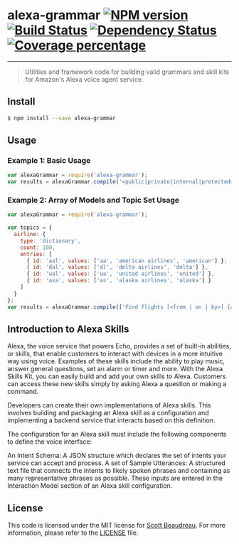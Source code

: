 # alexa-grammar [![NPM version][npm-image]][npm-url] [![Build Status][travis-image]][travis-url] [![Dependency Status][daviddm-image]][daviddm-url] [![Coverage percentage][coveralls-image]][coveralls-url]
- - -
> Utilities and framework code for building valid grammars and skill kits for Amazon&#39;s Alexa voice agent service.


## Install

```sh
$ npm install --save alexa-grammar
```


## Usage

### Example 1: Basic Usage
```js
var alexaGrammar = require('alexa-grammar');
var results = alexaGrammar.compile('<public|private|internal|protected> [abstract] [<virtual|sealed>] int Compute(), topics);
```

### Example 2: Array of Models and Topic Set Usage
```js
var alexaGrammar = require('alexa-grammar');

var topics = {
  airline: {
    type: 'dictionary',
    count: 100,
    entries: [
      { id: 'aal', values: ['aa', 'american airlines', 'american'] },
      { id: 'dal', values: ['dl', 'delta airlines', 'delta'] },
      { id: 'ual', values: ['ua', 'united airlines', 'united'] },
      { id: 'asa', values: ['as', 'alaska airlines', 'alaska'] }
    ]
  }
};
var results = alexaGrammar.compile(['Find flights [<from | on | by>] {airline}', '{airline} flights'], topics);
```

## Introduction to Alexa Skills
Alexa, the voice service that powers Echo, provides a set of built-in abilities, or skills, that enable customers to interact with devices in a more intuitive way using voice. 
Examples of these skills include the ability to play music, answer general questions, set an alarm or timer and more. 
With the Alexa Skills Kit, you can easily build and add your own skills to Alexa. 
Customers can access these new skills simply by asking Alexa a question or making a command.

Developers can create their own implementations of Alexa skills. This involves building and packaging an Alexa skill as a configuration and implementing a backend service that interacts based on this definition.

The configuration for an Alexa skill must include the following components to define the voice interface:

An Intent Schema: A JSON structure which declares the set of intents your service can accept and process.
A set of Sample Utterances: A structured text file that connects the intents to likely spoken phrases and containing as many representative phrases as possible.
These inputs are entered in the Interaction Model section of an Alexa skill configuration.

## License
This code is licensed under the MIT license for [Scott Beaudreau](). For more
information, please refer to the [LICENSE](/LICENSE) file.


[npm-image]: https://badge.fury.io/js/alexa-grammar.svg
[npm-url]: https://npmjs.org/package/alexa-grammar
[travis-image]: https://travis-ci.org/scottbea/alexa-grammar.svg?branch=master
[travis-url]: https://travis-ci.org/scottbea/alexa-grammar
[daviddm-image]: https://david-dm.org/scottbea/alexa-grammar.svg?theme=shields.io
[daviddm-url]: https://david-dm.org/scottbea/alexa-grammar
[coveralls-image]: https://coveralls.io/repos/scottbea/alexa-grammar/badge.svg
[coveralls-url]: https://coveralls.io/r/scottbea/alexa-grammar
